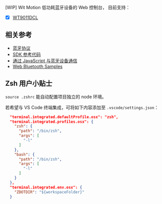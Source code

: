 [WIP] Wit Motion 低功耗蓝牙设备的 Web 控制台， 目前支持：

- [x] [WT9011DCL](https://wit-motion.yuque.com/wumwnr/docs/rwiclb)

## 相关参考

- [蓝牙协议](https://wit-motion.yuque.com/wumwnr/docs/ycui87fgg1mepk1u#cMiN1)
- [SDK 参考代码](https://github.com/WITMOTION/WitBluetooth_BWT901BLE5_0/blob/main/Android_Java/wit-example-ble5/WitSDK/src/main/java/com/wit/witsdk/Device/DeviceModel.java#L199)
- [通过 JavaScript 与蓝牙设备通信](https://developer.chhttps://developer.chrome.com/docs/capabilities/bluetooth?hl=zh-cn)
- [Web Bluetooth Samples](https://googlechrome.github.io/samples/web-bluetooth/index.html)

## Zsh 用户小贴士

`source .zshrc` 能自动配置项目独立的 node 环境。

若希望与 VS Code 终端集成，可将如下内容添加至 `.vscode/settings.json`：

```json
  "terminal.integrated.defaultProfile.osx": "zsh",
  "terminal.integrated.profiles.osx": {
    "zsh": {
      "path": "/bin/zsh",
      "args": [
        "-l"
      ]
    },
    "bash": {
      "path": "/bin/zsh",
      "args": [
        "-l"
      ]
    }
  },
  "terminal.integrated.env.osx": {
    "ZDOTDIR": "${workspaceFolder}"
  }
```

